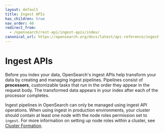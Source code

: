 ```yaml
---
layout: default
title: Ingest APIs
has_children: true
nav_order: 40
redirect_from:
  - /opensearch/rest-api/ingest-apis/index/
canonical_url: https://opensearch.org/docs/latest/api-reference/ingest-apis/index/
---
```


# Ingest APIs

Before you index your data, OpenSearch's ingest APIs help transform your data by creating and managing ingest pipelines. Pipelines consist of **processors**, customizable tasks that run in the order they appear in the request body. The transformed data appears in your index after each of the processor completes.

Ingest pipelines in OpenSearch can only be managed using ingest API operations. When using ingest in production environments, your cluster should contain at least one node with the node roles permission set to `ingest`. For more information on setting up node roles within a cluster, see [Cluster Formation]({{site.url}}{{site.baseurl}}/opensearch/cluster/).
